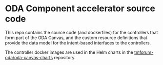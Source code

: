 # ODA Component accelerator source code

This repo contains the source code (and dockerfiles) for the controllers that form part of the ODA Canvas, and the custom resource definitions that provide the data model for the intent-based interfaces to the controllers.

The controller docker images are used in the Helm charts in the [tmforum-oda/oda-canvas-charts](https://github.com/tmforum-oda/oda-canvas-charts) repository.

